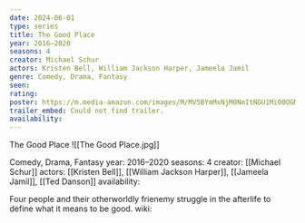 ```yaml
---
date: 2024-06-01
type: series
title: The Good Place
year: 2016–2020
seasons: 4
creator: Michael Schur
actors: Kristen Bell, William Jackson Harper, Jameela Jamil
genre: Comedy, Drama, Fantasy
seen:
rating: 
poster: https://m.media-amazon.com/images/M/MV5BYmMxNjM0NmItNGU1Mi00OGMwLTkzMzctZmE3YjU1ZDE4NmFjXkEyXkFqcGdeQXVyODUxOTU0OTg@._V1_SX300.jpg
trailer_embed: Could not find trailer.
availability:
---
```

The Good Place
![[The Good Place.jpg]]

Comedy, Drama, Fantasy
year: 2016–2020
seasons: 4
creator: [[Michael Schur]]
actors: [[Kristen Bell]], [[William Jackson Harper]], [[Jameela Jamil]], [[Ted Danson]]
availability:

Four people and their otherworldly frienemy struggle in the afterlife to define what it means to be good.
wiki: 


